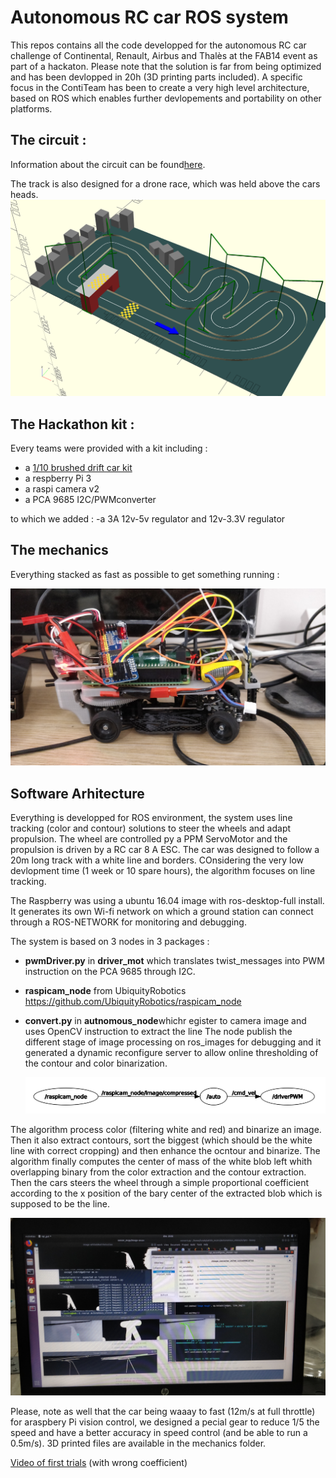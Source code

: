 # Autonomous RC car ROS system
This repos contains all the code developped for the autonomous RC car challenge of Continental, Renault, Airbus and Thalès at the FAB14 event as part of a hackaton. Please note that the solution is far from being optimized and has been devlopped in 20h (3D printing parts included). A specific focus in the ContiTeam has been to create a very high level architecture, based on ROS which enables further devlopements and portability on other platforms. 

## The circuit :
Information about the circuit can be found[here](https://github.com/kolergy/Fab14-DroneEvent).

The track is also designed for a drone race, which was held above the cars heads.
  ![Screenshot](https://github.com/kolergy/Fab14-DroneEvent/blob/master/Circuit_V0.4a.png)

## The Hackathon kit :

Every teams were provided with a kit including :
   - a [1/10 brushed drift car kit](https://www.banggood.com/Sinohobby-MINI-Q-Slash-TR-Q7BL-128-Carbon-Fiber-Racing-Brushless-RC-Car-p-1217972.html?rmmds=search)
   - a respberry Pi 3
   - a raspi camera v2
   - a PCA 9685 I2C/PWMconverter
   
 to which we added : 
     -a 3A 12v-5v regulator and 12v-3.3V regulator
     
## The mechanics

Everything stacked as fast as possible to get something running :

![Screenshot](https://github.com/Luczia/autonomousRCcar/blob/master/doc/TheBeast.jpg)

## Software Arhitecture

Everything is developped for ROS environment, the system uses line tracking (color and contour) solutions to steer the wheels and adapt propulsion. The wheel are controlled py a PPM ServoMotor and the propulsion is driven by a RC car 8 A ESC. The car was designed to follow a 20m long track with a white line and borders.
COnsidering the very low devlopment time (1 week or 10 spare hours), the algorithm focuses on line tracking.

The Raspberry was using a ubuntu 16.04 image with ros-desktop-full install. It generates its own Wi-fi network on which a ground station can connect through a ROS-NETWORK for monitoring and debugging.

The system is based on 3 nodes in 3 packages : 


- **pwmDriver.py** in **driver_mot** which translates twist_messages into PWM instruction on the PCA 9685 through I2C.      
- **raspicam_node** from UbiquityRobotics https://github.com/UbiquityRobotics/raspicam_node      
- **convert.py** in **autnomous_node**whichr egister to camera image and uses OpenCV instruction to extract the line 
      The node publish the different stage of image processing on ros_images for debugging and it generated a dynamic reconfigure server to allow online thresholding of the contour and color binarization.
      
  ![Screenshot](https://github.com/Luczia/autonomousRCcar/blob/master/doc/Screenshot%20from%202018-07-24%2022-58-37.png)
      
      
 The algorithm process color (filtering white and red) and binarize an image. Then it also extract contours, sort the biggest (which should be the white line with correct cropping) and then enhance the ocntour and binarize. The algorithm finally computes the center of mass of the white blob left whith overlapping binary from the color extraction and the contour extraction.
 Then the cars steers the wheel through a simple proportional coefficient according to the x position of the bary center of the extracted blob which is supposed to be the line.
 
 ![Screenshot](https://github.com/Luczia/autonomousRCcar/blob/master/doc/IMG_20180715_233203.jpg)
 
 
 Please, note as well that the car being waaay to fast  (12m/s at full throttle) for araspbery Pi vision control, we designed a pecial gear to reduce 1/5 the speed and have a better accuracy in speed control (and be able to run a 0.5m/s). 3D printed files are available in the mechanics folder.
 
 
 [Video of first trials](https://github.com/Luczia/autonomousRCcar/blob/master/doc/VID_20180717_143601.mp4) (with wrong coefficient)
 

